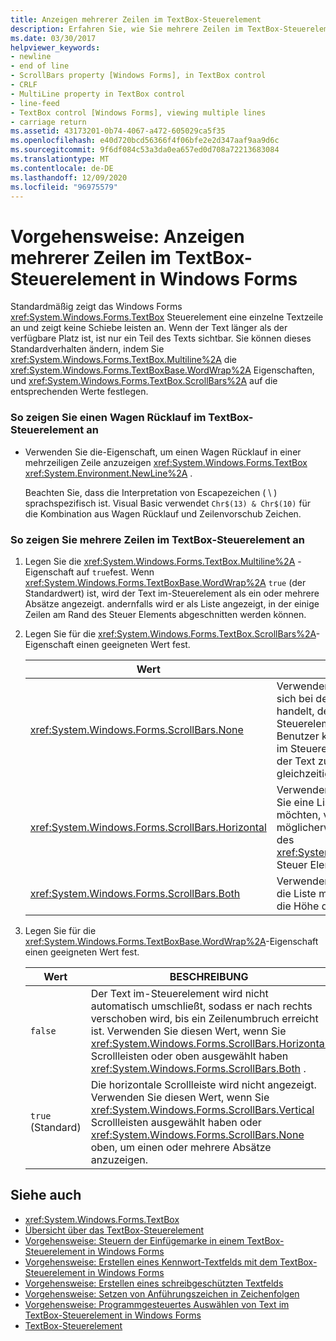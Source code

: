 ```yaml
---
title: Anzeigen mehrerer Zeilen im TextBox-Steuerelement
description: Erfahren Sie, wie Sie mehrere Zeilen im TextBox-Steuerelement Windows Forms anzeigen, indem Sie die Multiline-, WordWrap-und ScrollBars-Eigenschaften festlegen.
ms.date: 03/30/2017
helpviewer_keywords:
- newline
- end of line
- ScrollBars property [Windows Forms], in TextBox control
- CRLF
- MultiLine property in TextBox control
- line-feed
- TextBox control [Windows Forms], viewing multiple lines
- carriage return
ms.assetid: 43173201-0b74-4067-a472-605029ca5f35
ms.openlocfilehash: e40d720bcd56366f4f06bfe2e2d347aaf9aa9d6c
ms.sourcegitcommit: 9f6df084c53a3da0ea657ed0d708a72213683084
ms.translationtype: MT
ms.contentlocale: de-DE
ms.lasthandoff: 12/09/2020
ms.locfileid: "96975579"
---
```

# <a name="how-to-view-multiple-lines-in-the-windows-forms-textbox-control"></a>Vorgehensweise: Anzeigen mehrerer Zeilen im TextBox-Steuerelement in Windows Forms
Standardmäßig zeigt das Windows Forms <xref:System.Windows.Forms.TextBox> Steuerelement eine einzelne Textzeile an und zeigt keine Schiebe leisten an. Wenn der Text länger als der verfügbare Platz ist, ist nur ein Teil des Texts sichtbar. Sie können dieses Standardverhalten ändern, indem Sie <xref:System.Windows.Forms.TextBox.Multiline%2A> die <xref:System.Windows.Forms.TextBoxBase.WordWrap%2A> Eigenschaften, und <xref:System.Windows.Forms.TextBox.ScrollBars%2A> auf die entsprechenden Werte festlegen.  
  
### <a name="to-display-a-carriage-return-in-the-textbox-control"></a>So zeigen Sie einen Wagen Rücklauf im TextBox-Steuerelement an  
  
- Verwenden Sie die-Eigenschaft, um einen Wagen Rücklauf in einer mehrzeiligen Zeile anzuzeigen <xref:System.Windows.Forms.TextBox> <xref:System.Environment.NewLine%2A> .  
  
     Beachten Sie, dass die Interpretation von Escapezeichen ( \\ ) sprachspezifisch ist. Visual Basic verwendet `Chr$(13) & Chr$(10)` für die Kombination aus Wagen Rücklauf und Zeilenvorschub Zeichen.  
  
### <a name="to-view-multiple-lines-in-the-textbox-control"></a>So zeigen Sie mehrere Zeilen im TextBox-Steuerelement an  
  
1. Legen Sie die <xref:System.Windows.Forms.TextBox.Multiline%2A> -Eigenschaft auf `true`fest. Wenn <xref:System.Windows.Forms.TextBoxBase.WordWrap%2A> `true` (der Standardwert) ist, wird der Text im-Steuerelement als ein oder mehrere Absätze angezeigt. andernfalls wird er als Liste angezeigt, in der einige Zeilen am Rand des Steuer Elements abgeschnitten werden können.  
  
2. Legen Sie für die <xref:System.Windows.Forms.TextBox.ScrollBars%2A>-Eigenschaft einen geeigneten Wert fest.  
  
    |Wert|BESCHREIBUNG|  
    |-----------|-----------------|  
    |<xref:System.Windows.Forms.ScrollBars.None>|Verwenden Sie diesen Wert, wenn es sich bei dem Text um einen Absatz handelt, der fast immer dem Steuerelement entspricht. Der Benutzer kann mit dem Mauszeiger im Steuerelement navigieren, wenn der Text zu lang ist, um alle gleichzeitig anzuzeigen.|  
    |<xref:System.Windows.Forms.ScrollBars.Horizontal>|Verwenden Sie diesen Wert, wenn Sie eine Liste von Zeilen anzeigen möchten, von denen einige möglicherweise länger als die Breite des <xref:System.Windows.Forms.TextBox> Steuer Elements sind.|  
    |<xref:System.Windows.Forms.ScrollBars.Both>|Verwenden Sie diesen Wert, wenn die Liste möglicherweise länger als die Höhe des Steuer Elements ist.|  
  
3. Legen Sie für die <xref:System.Windows.Forms.TextBoxBase.WordWrap%2A>-Eigenschaft einen geeigneten Wert fest.  
  
    |Wert|BESCHREIBUNG|  
    |-----------|-----------------|  
    |`false`|Der Text im-Steuerelement wird nicht automatisch umschließt, sodass er nach rechts verschoben wird, bis ein Zeilenumbruch erreicht ist. Verwenden Sie diesen Wert, wenn Sie <xref:System.Windows.Forms.ScrollBars.Horizontal> Scrollleisten oder oben ausgewählt haben <xref:System.Windows.Forms.ScrollBars.Both> .|  
    |`true` (Standard)|Die horizontale Scrollleiste wird nicht angezeigt. Verwenden Sie diesen Wert, wenn Sie <xref:System.Windows.Forms.ScrollBars.Vertical> Scrollleisten ausgewählt haben oder <xref:System.Windows.Forms.ScrollBars.None> oben, um einen oder mehrere Absätze anzuzeigen.|  
  
## <a name="see-also"></a>Siehe auch

- <xref:System.Windows.Forms.TextBox>
- [Übersicht über das TextBox-Steuerelement](textbox-control-overview-windows-forms.md)
- [Vorgehensweise: Steuern der Einfügemarke in einem TextBox-Steuerelement in Windows Forms](how-to-control-the-insertion-point-in-a-windows-forms-textbox-control.md)
- [Vorgehensweise: Erstellen eines Kennwort-Textfelds mit dem TextBox-Steuerelement in Windows Forms](how-to-create-a-password-text-box-with-the-windows-forms-textbox-control.md)
- [Vorgehensweise: Erstellen eines schreibgeschützten Textfelds](how-to-create-a-read-only-text-box-windows-forms.md)
- [Vorgehensweise: Setzen von Anführungszeichen in Zeichenfolgen](how-to-put-quotation-marks-in-a-string-windows-forms.md)
- [Vorgehensweise: Programmgesteuertes Auswählen von Text im TextBox-Steuerelement in Windows Forms](how-to-select-text-in-the-windows-forms-textbox-control.md)
- [TextBox-Steuerelement](textbox-control-windows-forms.md)
